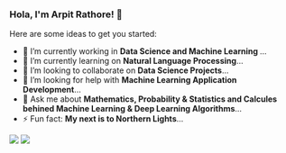 ### Hola, I'm Arpit Rathore! 👋

Here are some ideas to get you started:

- 🔭 I’m currently working in <b>Data Science and Machine Learning </b>...
- 🌱 I’m currently learning on <b>Natural Language Processing</b>...
- 👯 I’m looking to collaborate on <b>Data Science Projects</b>...
- 🤔 I’m looking for help with <b>Machine Learning Application Development</b>...
- 💬 Ask me about <b>Mathematics, Probability & Statistics and Calcules behined Machine Learning & Deep Learning Algorithms</b>...
- ⚡ Fun fact: <b>My next is to Northern Lights</b>...

<img src="https://github-readme-stats.vercel.app/api?username=rarpit1994&theme=highcontrast&show_icons=true&count_private=true&title_color=fbc065&icon_color=bb2acf&text_color=ffffff&bg_color=191919">
<img src="https://github-readme-stats.vercel.app/api/top-langs/?username=rarpit1994&title_color=fbc065&icon_color=bb2acf&text_color=ffffff&bg_color=191919">
